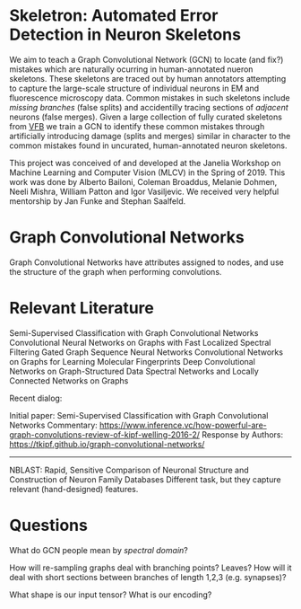 # Skeletron: Automated Error Detection in Neuron Skeletons

We aim to teach a Graph Convolutional Network (GCN) to locate (and fix?) mistakes which are naturally ocurring in human-annotated nueron skeletons.
These skeletons are traced out by human annotators attempting to capture the large-scale structure of individual neurons in EM and fluorescence microscopy data.
Common mistakes in such skeletons include *missing branches* (false splits) and accidentilly tracing sections of *adjacent* neurons (false merges).
Given a large collection of fully curated skeletons from [VFB] we train a GCN to identify these common mistakes through artificially introducing damage (splits and merges) similar in character to the common mistakes found in uncurated, human-annotated neuron skeletons.

This project was conceived of and developed at the Janelia Workshop on Machine Learning and Computer Vision (MLCV) in the Spring of 2019. This work was done by Alberto Bailoni, Coleman Broaddus, Melanie Dohmen, Neeli Mishra, William Patton and Igor Vasiljevic. We received very helpful mentorship by Jan Funke and Stephan Saalfeld.

# Graph Convolutional Networks

Graph Convolutional Networks have attributes assigned to nodes, and use the structure of the graph when performing convolutions.


# Relevant Literature

Semi-Supervised Classification with Graph Convolutional Networks
Convolutional Neural Networks on Graphs with Fast Localized Spectral Filtering
Gated Graph Sequence Neural Networks
Convolutional Networks on Graphs for Learning Molecular Fingerprints
Deep Convolutional Networks on Graph-Structured Data
Spectral Networks and Locally Connected Networks on Graphs

Recent dialog:

Initial paper: Semi-Supervised Classification with Graph Convolutional Networks
Commentary: https://www.inference.vc/how-powerful-are-graph-convolutions-review-of-kipf-welling-2016-2/
Response by Authors: https://tkipf.github.io/graph-convolutional-networks/

---

NBLAST: Rapid, Sensitive Comparison of Neuronal Structure and Construction of Neuron Family Databases
Different task, but they capture relevant (hand-designed) features.

# Questions

What do GCN people mean by *spectral domain*?

How will re-sampling graphs deal with branching points? Leaves?
How will it deal with short sections between branches of length 1,2,3 (e.g. synapses)?

What shape is our input tensor? What is our encoding?

[VFB]: https://www.virtualflybrain.org/site/vfb_site/Chiang2010.htm

